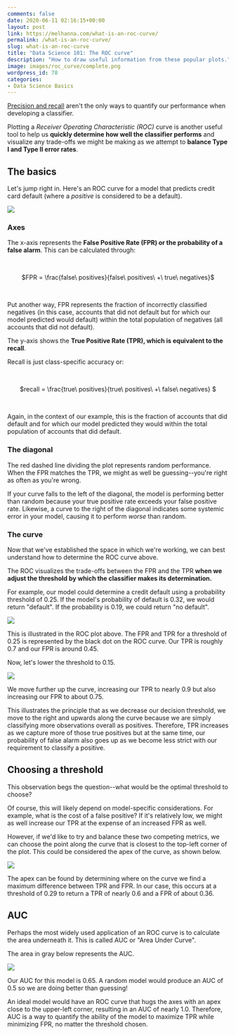 ```yaml
---
comments: false
date: 2020-06-11 02:16:15+00:00
layout: post
link: https://melhanna.com/what-is-an-roc-curve/
permalink: /what-is-an-roc-curve/
slug: what-is-an-roc-curve
title: "Data Science 101: The ROC curve"
description: "How to draw useful information from these popular plots."
image: images/roc_curve/complete.png
wordpress_id: 78
categories:
- Data Science Basics
---
```





[Precision and recall](https://mdhanna.github.com/mels_repo/precision-vs-recall/) aren't the only ways to quantify our performance when developing a classifier.  


Plotting a _Receiver Operating Characteristic (ROC)_ curve is another useful tool to help us **quickly determine how well the classifier performs** and visualize any trade-offs we might be making as we attempt to **balance Type I and Type II error rates**.


## The basics


Let's jump right in.  Here's an ROC curve for a model that predicts credit card default (where a _positive_ is considered to be a default).

![]({{site.baseurl}}/images/roc_curve/complete.png)


### Axes


The x-axis represents the **False Positive Rate (FPR) or the probability of a false alarm**.  This can be calculated through:

<br>
<p style="text-align: center;">$FPR = \frac{false\ positives}{false\ positives\ +\ true\ negatives}$</p>
<br>

Put another way, FPR represents the fraction of incorrectly classified negatives (in this case, accounts that did not default but for which our model predicted would default) within the total population of negatives (all accounts that did not default).

The y-axis shows the **True Positive Rate (TPR), which is equivalent to the recall**.

Recall is just class-specific accuracy or:

<br>
<p style="text-align: center;">$recall = \frac{true\ positives}{true\ positives\ +\  false\ negatives} $</p>
<br>

Again, in the context of our example, this is the fraction of accounts that did default and for which our model predicted they would within the total population of accounts that did default.


### The diagonal

The red dashed line dividing the plot represents random performance.  When the FPR matches the TPR, we might as well be guessing--you're right as often as you're wrong.

If your curve falls to the left of the diagonal, the model is performing better than random because your true positive rate exceeds your false positive rate.  Likewise, a curve to the right of the diagonal indicates some systemic error in your model, causing it to perform _worse_ than random.


### The curve

Now that we've established the space in which we're working, we can best understand how to determine the ROC curve above.  

The ROC visualizes the trade-offs between the FPR and the TPR **when we adjust the threshold by which the classifier makes its determination.**

For example, our model could determine a credit default using a probability threshold of 0.25.  If the model's probability of default is 0.32, we would return "default".  If the probability is 0.19, we could return "no default".

![]({{site.baseurl}}/images/roc_curve/threshold_025.png)

This is illustrated in the ROC plot above.  The FPR and TPR for a threshold of 0.25 is represented by the black dot on the ROC curve.  Our TPR is roughly 0.7 and our FPR is around 0.45.

Now, let's lower the threshold to 0.15.

![]({{site.baseurl}}/images/roc_curve/threshold_015.png)

We move further up the curve, increasing our TPR to nearly 0.9 but also increasing our FPR to about 0.75.

This illustrates the principle that as we decrease our decision threshold, we move to the right and upwards along the curve because we are simply classifying more observations overall as positives.  Therefore, TPR increases as we capture more of those true positives but at the same time, our probability of false alarm also goes up as we become less strict with our requirement to classify a positive.


## Choosing a threshold

This observation begs the question--what would be the optimal threshold to choose?

Of course, this will likely depend on model-specific considerations.  For example, what is the cost of a false positive?  If it's relatively low, we might as well increase our TPR at the expense of an increased FPR as well.

However, if we'd like to try and balance these two competing metrics, we can choose the point along the curve that is closest to the top-left corner of the plot.  This could be considered the apex of the curve, as shown below.

![]({{site.baseurl}}/images/roc_curve/download-10.png)

The apex can be found by determining where on the curve we find a maximum difference between TPR and FPR.  In our case, this occurs at a threshold of 0.29 to return a TPR of nearly 0.6 and a FPR of about 0.36.


## AUC

Perhaps the most widely used application of an ROC curve is to calculate the area underneath it.  This is called AUC or "Area Under Curve".


The area in gray below represents the AUC.

![]({{site.baseurl}}/images/roc_curve/download-12.png)

Our AUC for this model is 0.65.  A random model would produce an AUC of 0.5 so we are doing better than guessing!

An ideal model would have an ROC curve that hugs the axes with an apex close to the upper-left corner, resulting in an AUC of nearly 1.0.  Therefore, AUC is a way to quantify the ability of the model to maximize TPR while minimizing FPR, no matter the threshold chosen.


